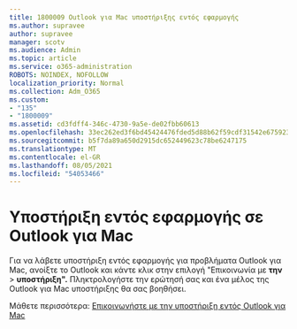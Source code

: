 ```yaml
---
title: 1800009 Outlook για Mac υποστήριξης εντός εφαρμογής
ms.author: supravee
author: supravee
manager: scotv
ms.audience: Admin
ms.topic: article
ms.service: o365-administration
ROBOTS: NOINDEX, NOFOLLOW
localization_priority: Normal
ms.collection: Adm_O365
ms.custom:
- "135"
- "1800009"
ms.assetid: cd3fdff4-346c-4730-9a5e-de02fbb60613
ms.openlocfilehash: 33ec262ed3f6bd45424476fded5d88b62f59cdf31542e675923a030f1d6b8fa0
ms.sourcegitcommit: b5f7da89a650d2915dc652449623c78be6247175
ms.translationtype: MT
ms.contentlocale: el-GR
ms.lasthandoff: 08/05/2021
ms.locfileid: "54053466"
---
```

# <a name="in-app-support-in-outlook-for-mac"></a>Υποστήριξη εντός εφαρμογής σε Outlook για Mac

Για να λάβετε υποστήριξη εντός εφαρμογής για προβλήματα Outlook για Mac, ανοίξτε το Outlook και κάντε κλικ στην επιλογή "Επικοινωνία με **την** \> **υποστήριξη".** Πληκτρολογήστε την ερώτησή σας και ένα μέλος της Outlook για Mac υποστήριξης θα σας βοηθήσει. 

Μάθετε περισσότερα: [Επικοινωνήστε με την υποστήριξη εντός Outlook για Mac](https://support.office.com//article/d0410177-8e65-4487-93f7-206a3a3d71a8)